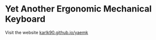 # Yet Another Ergonomic Mechanical Keyboard

Visit the website [karlk90.github.io/yaemk](https://karlk90.github.io/yaemk/)
